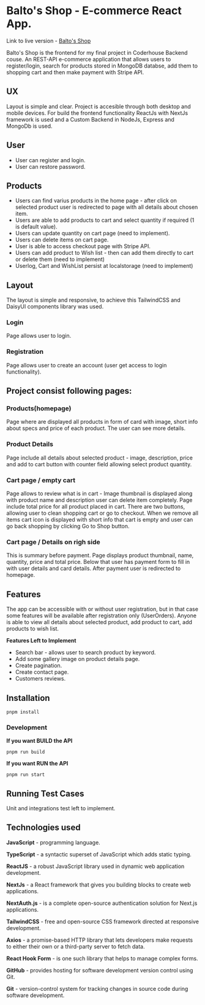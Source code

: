 # Balto's Shop - E-commerce React App.

Link to live version - [Balto's Shop]()

Balto's Shop is the frontend for my final project in Coderhouse Backend couse. An REST-API e-commerce application that allows users to register/login, search for products stored in MongoDB databse, add them to shopping cart and then make payment with Stripe API. 

## UX
Layout is simple and clear. Project is accesible through both desktop and mobile devices. For build the frontend functionality ReactJs with NextJs framework is used and a Custom Backend in NodeJs, Express and MongoDb is used.

## User

- User can register and login.
- User can restore password.

## Products
- Users can find varius products in the home page - after click on selected product user is redirected to page with all details about chosen item.
- Users are able to add products to cart and select quantity if required (1 is default value).
- Users can update quantity on cart page (need to implement).
- Users can delete items on cart page.
- User is able to access checkout page with Stripe API.
- Users can add product to Wish list - then can add them directly to cart or delete them (need to implement)
- Userlog, Cart and WishList persist at localstorage (need to implement)

## Layout
The layout is simple and responsive, to achieve this TailwindCSS and DaisyUI components library was used. 

### **Login**
Page allows user to login.
### **Registration**
Page allows user to create an account (user get access to login functionality).
## Project consist following pages:
### **Products(homepage)**
Page where are displayed all products in form of card with image, short info about specs and price of each product. The user can see more details.
### **Product Details**
Page include all details about selected product - image, description, price and add to cart button with counter field allowing select product quantity.
### **Cart page / empty cart**
Page allows to review what is in cart - Image thumbnail is displayed along with product name and description user can delete item completely. Page include total price for all product placed in cart. There are two buttons, allowing user to clean shopping cart or go to checkout. When we remove all items cart icon is displayed with short info that cart is empty and user can go back shopping by clicking Go to Shop button.
### **Cart page / Details on righ side**
This is summary before payment. Page displays product thumbnail, name, quantity, price and total price. Below that user has payment form to fill in with user details and card details. After payment user is redirected to homepage.

## Features
The app can be accessible with or without user registration, but in that case some features will be available after registration only (UserOrders). Anyone is able to view all details about selected product, add product to cart, add products to wish list.

**Features Left to Implement**

- Search bar - allows user to search product by keyword. 
- Add some gallery image on product details page.
- Create pagination.
- Create contact page.
- Customers reviews.

## Installation

`pnpm install`

### Development

**If you want BUILD the API**

`pnpm run build`

**If you want RUN the API**

`pnpm run start`

## Running Test Cases

Unit and integrations test left to implement.

## Technologies used

**JavaScript** - programming language.

**TypeScript** - a syntactic superset of JavaScript which adds static typing.

**ReactJS** - a robust JavaScript library used in dynamic web application development.

**NextJs** - a React framework that gives you building blocks to create web applications.

**NextAuth.js** - is a complete open-source authentication solution for Next.js applications.

**TailwindCSS** - free and open-source CSS framework directed at responsive development.

**Axios** - a promise-based HTTP library that lets developers make requests to either their own or a third-party server to fetch data.

**React Hook Form** - is one such library that helps to manage complex forms.

**GitHub** - provides hosting for software development version control using Git.

**Git** - version-control system for tracking changes in source code during software development.
